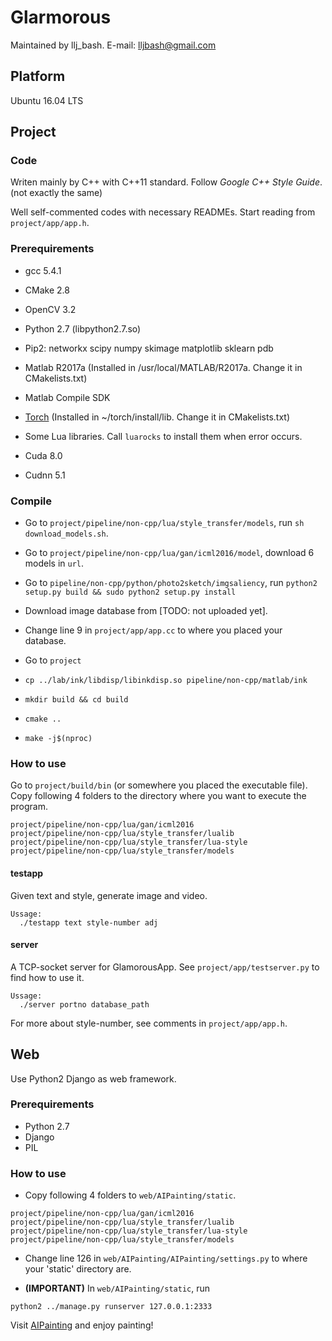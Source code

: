 # Glarmorous

Maintained by llj_bash.
E-mail: lljbash@gmail.com

## Platform

Ubuntu 16.04 LTS

## Project

### Code

Writen mainly by C++ with C++11 standard.
Follow *Google C++ Style Guide*. (not exactly the same)

Well self-commented codes with necessary READMEs. Start reading from `project/app/app.h`.

### Prerequirements

- gcc 5.4.1

- CMake 2.8

- OpenCV 3.2

- Python 2.7 (libpython2.7.so)

- Pip2: networkx scipy numpy skimage matplotlib sklearn pdb

- Matlab R2017a (Installed in /usr/local/MATLAB/R2017a. Change it in CMakelists.txt)

- Matlab Compile SDK

- [Torch](http://torch.ch/docs/getting-started.html) (Installed in ~/torch/install/lib. Change it in CMakelists.txt)

- Some Lua libraries. Call `luarocks` to install them when error occurs.

- Cuda 8.0

- Cudnn 5.1

### Compile

- Go to `project/pipeline/non-cpp/lua/style_transfer/models`, run `sh download_models.sh`.

- Go to `project/pipeline/non-cpp/lua/gan/icml2016/model`, download 6 models in `url`.

- Go to `pipeline/non-cpp/python/photo2sketch/imgsaliency`, run `python2 setup.py build && sudo python2 setup.py install`

- Download image database from [TODO: not uploaded yet].

- Change line 9 in `project/app/app.cc` to where you placed your database.

- Go to `project`

- `cp ../lab/ink/libdisp/libinkdisp.so pipeline/non-cpp/matlab/ink`

- `mkdir build && cd build`

- `cmake ..`

- `make -j$(nproc)`

### How to use

Go to `project/build/bin` (or somewhere you placed the executable file). Copy following 4 folders to the directory where you want to execute the program.

```
project/pipeline/non-cpp/lua/gan/icml2016
project/pipeline/non-cpp/lua/style_transfer/lualib
project/pipeline/non-cpp/lua/style_transfer/lua-style
project/pipeline/non-cpp/lua/style_transfer/models
```

#### testapp

Given text and style, generate image and video.

```
Ussage:
  ./testapp text style-number adj
```

#### server

A TCP-socket server for GlamorousApp. See `project/app/testserver.py` to find how to use it.

```
Ussage:
  ./server portno database_path
```

For more about style-number, see comments in `project/app/app.h`.

## Web

Use Python2 Django as web framework.

### Prerequirements

- Python 2.7
- Django
- PIL

### How to use

- Copy following 4 folders to `web/AIPainting/static`.

```
project/pipeline/non-cpp/lua/gan/icml2016
project/pipeline/non-cpp/lua/style_transfer/lualib
project/pipeline/non-cpp/lua/style_transfer/lua-style
project/pipeline/non-cpp/lua/style_transfer/models
```

- Change line 126 in `web/AIPainting/AIPainting/settings.py` to where your 'static' directory are.

- **(IMPORTANT)** In `web/AIPainting/static`, run
```
python2 ../manage.py runserver 127.0.0.1:2333
```

Visit [AIPainting](127.0.0.1:2333/homepage) and enjoy painting!

